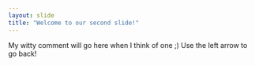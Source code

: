```yaml
---
layout: slide
title: "Welcome to our second slide!"
---
```

My witty comment will go here when I think of one ;)
Use the left arrow to go back!

